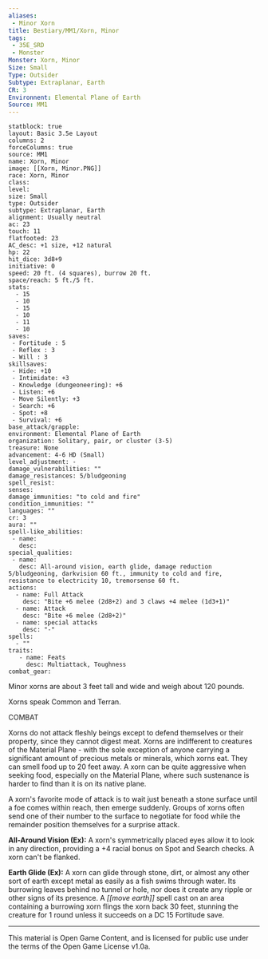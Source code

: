 ```yaml
---
aliases:
 - Minor Xorn
title: Bestiary/MM1/Xorn, Minor
tags: 
 - 35E_SRD
 - Monster
Monster: Xorn, Minor
Size: Small
Type: Outsider
Subtype: Extraplanar, Earth
CR: 3
Environnent: Elemental Plane of Earth
Source: MM1
---
```


```statblock
statblock: true
layout: Basic 3.5e Layout
columns: 2
forceColumns: true
source: MM1 
name: Xorn, Minor
image: [[Xorn, Minor.PNG]]
race: Xorn, Minor
class: 
level: 
size: Small
type: Outsider
subtype: Extraplanar, Earth
alignment: Usually neutral
ac: 23
touch: 11
flatfooted: 23
AC_desc: +1 size, +12 natural
hp: 22
hit_dice: 3d8+9
initiative: 0
speed: 20 ft. (4 squares), burrow 20 ft.
space/reach: 5 ft./5 ft.
stats:
  - 15
  - 10
  - 15
  - 10
  - 11
  - 10
saves:
 - Fortitude : 5
 - Reflex : 3
 - Will : 3
skillsaves:
 - Hide: +10
 - Intimidate: +3
 - Knowledge (dungeoneering): +6
 - Listen: +6
 - Move Silently: +3
 - Search: +6
 - Spot: +8
 - Survival: +6
base_attack/grapple: 
environment: Elemental Plane of Earth
organization: Solitary, pair, or cluster (3-5)
treasure: None
advancement: 4-6 HD (Small)
level_adjustment: -
damage_vulnerabilities: ""
damage_resistances: 5/bludgeoning
spell_resist: 
senses: 
damage_immunities: "to cold and fire"
condition_immunities: ""
languages: ""
cr: 3
aura: ""
spell-like_abilities:
 - name: 
   desc: 
special_qualities:
 - name:
   desc: All-around vision, earth glide, damage reduction 5/bludgeoning, darkvision 60 ft., immunity to cold and fire, resistance to electricity 10, tremorsense 60 ft.
actions:
  - name: Full Attack
    desc: "Bite +6 melee (2d8+2) and 3 claws +4 melee (1d3+1)"
  - name: Attack
    desc: "Bite +6 melee (2d8+2)"
  - name: special attacks
    desc: "-"
spells:
  - ""
traits:
   - name: Feats
     desc: Multiattack, Toughness
combat_gear:  
```


Minor xorns are about 3 feet tall and wide and weigh about 120 pounds.

Xorns speak Common and Terran.

COMBAT

Xorns do not attack fleshly beings except to defend themselves or their property, since they cannot digest meat. Xorns are indifferent to creatures of the Material Plane - with the sole exception of anyone carrying a significant amount of precious metals or minerals, which xorns eat. They can smell food up to 20 feet away. A xorn can be quite aggressive when seeking food, especially on the Material Plane, where such sustenance is harder to find than it is on its native plane.

A xorn's favorite mode of attack is to wait just beneath a stone surface until a foe comes within reach, then emerge suddenly. Groups of xorns often send one of their number to the surface to negotiate for food while the remainder position themselves for a surprise attack.


**All-Around Vision (Ex):** A xorn's symmetrically placed eyes allow it to look in any direction, providing a +4 racial bonus on Spot and Search checks. A xorn can't be flanked.


**Earth Glide (Ex):** A xorn can glide through stone, dirt, or almost any other sort of earth except metal as easily as a fish swims through water. Its burrowing leaves behind no tunnel or hole, nor does it create any ripple or other signs of its presence. A *[[move earth]]* spell cast on an area containing a burrowing xorn flings the xorn back 30 feet, stunning the creature for 1 round unless it succeeds on a DC 15 Fortitude save.

---

This material is Open Game Content, and is licensed for public use under the terms of the Open Game License v1.0a.
